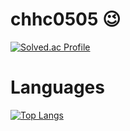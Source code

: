 # chhc0505 😉
[![Solved.ac Profile](http://mazassumnida.wtf/api/generate_badge?boj=chhc0505)](https://solved.ac/chhc0505)

# Languages
[![Top Langs](https://github-readme-stats.vercel.app/api/top-langs/?username=chhc0505&langs_count=8)](https://github.com/chhc0505/github-readme-stats)
